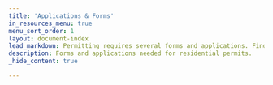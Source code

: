 ```yaml
---
title: 'Applications & Forms'
in_resources_menu: true
menu_sort_order: 1
layout: document-index
lead_markdown: Permitting requires several forms and applications. Find the form or application you need in the list below.
description: Forms and applications needed for residential permits.
_hide_content: true

---
```


